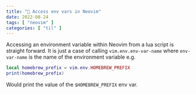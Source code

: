 ```yaml
---
title: "📓 Access env vars in Neovim"
date: 2022-08-24
tags: [ "neovim" ]
categories: [ "til" ]
---
```


Accessing an environment variable within Neovim from a lua script is straight
forward. It is just a case of calling `vim.env.env-var-name` where
`env-var-name` is the name of the environment variable e.g.

```lua
local homebrew_prefix = vim.env.HOMEBREW_PREFIX
print(homebrew_prefix)
```

Would print the value of the `$HOMEBREW_PREFIX` env var.
